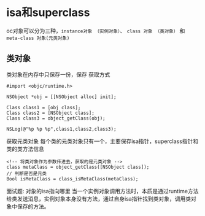 # isa和superclass
oc对象可以分为三种，`instance对象 （实例对象）`、 `class 对象 （类对象）` 和 `meta-class 对象(元类对象)`

## 类对象
类对象在内存中只保存一份，保存
获取方式

```objc
#import <objc/runtime.h>

NSObject *obj = [[NSObject alloc] init];

Class class1 = [obj class];
Class class2 = [NSObject class];
Class class3 = object_getClass(obj);

NSLog(@"%p %p %p",class1,class2,class3);
```

获取元类对象
每个类的元类对象只有一个，主要保存isa指针，superclass指针和 类的类方法信息

```objc
<!-- 将类对象作为参数传进去，获取的是元类对象 -->
class metaClass = object_getClass([NSObject class]);
// 判断是否是元类
Bool isMetaClass = class_isMetaClass(metaClass);

```


面试题: 对象的isa指向哪里
当一个实例对象调用方法时，本质是通过runtime方法给类发送消息，实例对象本身没有方法，通过自身isa指针找到类对象，调用类对象中保存的方法。